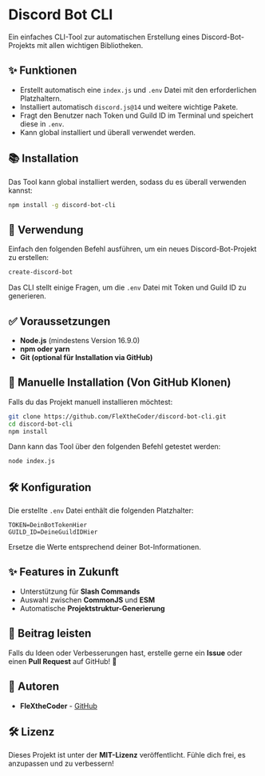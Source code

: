 # Discord Bot CLI

Ein einfaches CLI-Tool zur automatischen Erstellung eines Discord-Bot-Projekts mit allen wichtigen Bibliotheken.

## ✨ Funktionen
- Erstellt automatisch eine `index.js` und `.env` Datei mit den erforderlichen Platzhaltern.
- Installiert automatisch `discord.js@14` und weitere wichtige Pakete.
- Fragt den Benutzer nach Token und Guild ID im Terminal und speichert diese in `.env`.
- Kann global installiert und überall verwendet werden.

## 📚 Installation
Das Tool kann global installiert werden, sodass du es überall verwenden kannst:

```sh
npm install -g discord-bot-cli
```

## 🔄 Verwendung
Einfach den folgenden Befehl ausführen, um ein neues Discord-Bot-Projekt zu erstellen:

```sh
create-discord-bot
```

Das CLI stellt einige Fragen, um die `.env` Datei mit Token und Guild ID zu generieren.

## ✅ Voraussetzungen
- **Node.js** (mindestens Version 16.9.0)
- **npm oder yarn**
- **Git (optional für Installation via GitHub)**

## 💪 Manuelle Installation (Von GitHub Klonen)
Falls du das Projekt manuell installieren möchtest:

```sh
git clone https://github.com/FleXtheCoder/discord-bot-cli.git
cd discord-bot-cli
npm install
```

Dann kann das Tool über den folgenden Befehl getestet werden:

```sh
node index.js
```

## 🛠️ Konfiguration
Die erstellte `.env` Datei enthält die folgenden Platzhalter:

```
TOKEN=DeinBotTokenHier
GUILD_ID=DeineGuildIDHier
```

Ersetze die Werte entsprechend deiner Bot-Informationen.

## ✨ Features in Zukunft
- Unterstützung für **Slash Commands**
- Auswahl zwischen **CommonJS** und **ESM**
- Automatische **Projektstruktur-Generierung**

## 🌟 Beitrag leisten
Falls du Ideen oder Verbesserungen hast, erstelle gerne ein **Issue** oder einen **Pull Request** auf GitHub! 🚀

## 👥 Autoren
- **FleXtheCoder** - [GitHub](https://github.com/FleXtheCoder)

## 🛠 Lizenz
Dieses Projekt ist unter der **MIT-Lizenz** veröffentlicht. Fühle dich frei, es anzupassen und zu verbessern!


